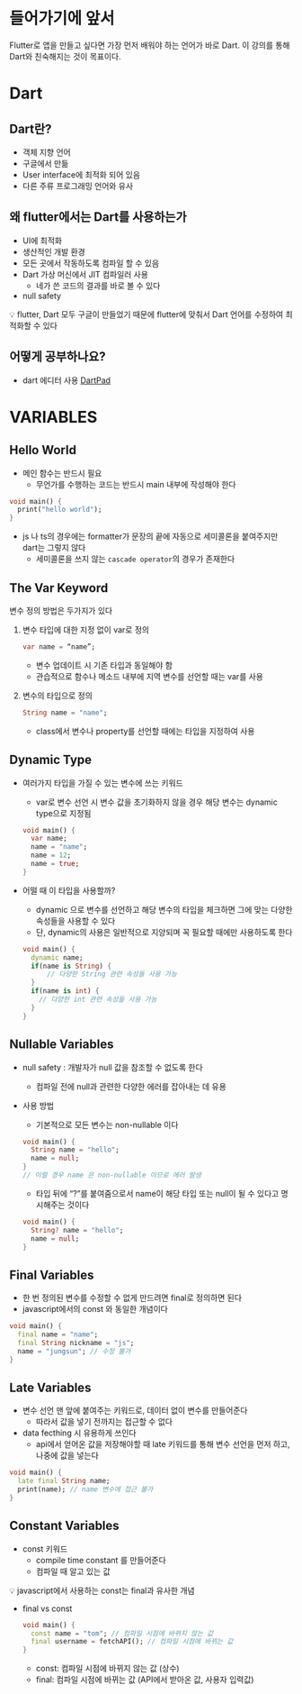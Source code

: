 # 들어가기에 앞서
Flutter로 앱을 만들고 싶다면 가장 먼저 배워야 하는 언어가 바로 Dart.
이 강의를 통해 Dart와 친숙해지는 것이 목표이다.

# Dart
## Dart란?

- 객체 지향 언어
- 구글에서 만듦
- User interface에 최적화 되어 있음
- 다른 주류 프로그래밍 언어와 유사

## 왜 flutter에서는 Dart를 사용하는가

- UI에 최적화
- 생산적인 개발 환경
- 모든 곳에서 작동하도록 컴파일 할 수 있음
- Dart 가상 머신에서 JIT 컴파일러 사용 
    - 네가 쓴 코드의 결과를 바로 볼 수 있다
- null safety

<aside>
💡
flutter, Dart 모두 구글이 만들었기 때문에 flutter에 맞춰서 Dart 언어를 수정하여 최적화할 수 있다
</aside>

## 어떻게 공부하나요?

- dart 에디터 사용
[DartPad](https://dartpad.dev/)

# VARIABLES
## Hello World

- 메인 함수는 반드시 필요
    - 무언가를 수행하는 코드는 반드시 main 내부에 작성해야 한다

```dart
void main() {
  print("hello world");
}
```

- js 나 ts의 경우에는 formatter가 문장의 끝에 자동으로 세미콜론을 붙여주지만 dart는 그렇지 않다
    - 세미콜론을 쓰지 않는 `cascade operator`의 경우가 존재한다

## The Var Keyword

변수 정의 방법은 두가지가 있다
1. 변수 타입에 대한 지정 없이 var로 정의
    
    ```dart
    var name = “name”;
    ```
    
    - 변수 업데이트 시 기존 타입과 동일해야 함
    - 관습적으로 함수나 메소드 내부에 지역 변수를 선언할 때는 var를 사용

2. 변수의 타입으로 정의
    
    ```dart
    String name = "name";
    ```
    
    - class에서 변수나 property를 선언할 때에는 타입을 지정하여 사용

## Dynamic Type

- 여러가지 타입을 가질 수 있는 변수에 쓰는 키워드
    - var로 변수 선언 시 변수 값을 초기화하지 않을 경우 해당 변수는 dynamic type으로 지정됨
    
    ```dart
    void main() {
      var name;
      name = "name";
      name = 12;
      name = true;
    }
    ```
    
- 어떨 때 이 타입을 사용할까?
    - dynamic 으로 변수를 선언하고 해당 변수의 타입을 체크하면 그에 맞는 다양한 속성들을 사용할 수 있다
    - 단, dynamic의 사용은 일반적으로 지양되며 꼭 필요할 때에만 사용하도록 한다
    
    ```dart
    void main() {
      dynamic name;
      if(name is String) {
    	  // 다양한 String 관련 속성들 사용 가능
      }
      if(name is int) {
        // 다양한 int 관련 속성들 사용 가능
      }
    }
    ```


## Nullable Variables

- null safety : 개발자가 null 값을 참조할 수 없도록 한다
    - 컴파일 전에 null과 관련한 다양한 에러를 잡아내는 데 유용
- 사용 방법
    - 기본적으로 모든 변수는 non-nullable 이다
    
    ```dart
    void main() {
      String name = "hello";
      name = null;
    }
    // 이럴 경우 name 은 non-nullable 이므로 에러 발생
    ```
    
    - 타입 뒤에 “?”를 붙여줌으로서 name이 해당 타입 또는 null이 될 수 있다고 명시해주는 것이다
    
    ```dart
    void main() {
      String? name = "hello";
      name = null;
    }
    ```


## Final Variables

- 한 번 정의된 변수를 수정할 수 없게 만드려면 final로 정의하면 된다
- javascript에서의 const 와 동일한 개념이다

```dart
void main() {
  final name = "name";
  final String nickname = "js";
  name = "jungsun"; // 수정 불가
}
```


## **Late Variables**

- 변수 선언 맨 앞에 붙여주는 키워드로, 데이터 없이 변수를 만들어준다
    - 따라서 값을 넣기 전까지는 접근할 수 없다
- data fecthing 시 유용하게 쓰인다
    - api에서 얻어온 값을 저장해야할 때 late 키워드를 통해 변수 선언을 먼저 하고, 나중에 값을 넣는다

```dart
void main() {
  late final String name;
  print(name); // name 변수에 접근 불가
}
```

## Constant Variables

- const 키워드
    - compile time constant 를 만들어준다
    - 컴파일 때 알고 있는 값

<aside>
💡
javascript에서 사용하는 const는 final과 유사한 개념

</aside>

- final vs const
    ```dart
    void main() {
      const name = "tom"; // 컴파일 시점에 바뀌지 않는 값
      final username = fetchAPI(); // 컴파일 시점에 바뀌는 값
    }
    ```
    
    - const: 컴파일 시점에 바뀌지 않는 값 (상수)
    - final: 컴파일 시점에 바뀌는 값 (API에서 받아온 값, 사용자 입력값)
